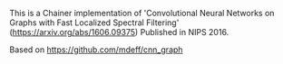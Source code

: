 This is a Chainer implementation of 'Convolutional Neural Networks on
Graphs with Fast Localized Spectral Filtering'
(https://arxiv.org/abs/1606.09375)
Published in NIPS 2016.

Based on
https://github.com/mdeff/cnn_graph
